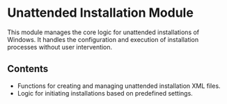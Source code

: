# Unattended Installation Module

This module manages the core logic for unattended installations of Windows. It handles the configuration and execution of installation processes without user intervention.

## Contents
- Functions for creating and managing unattended installation XML files.
- Logic for initiating installations based on predefined settings.
